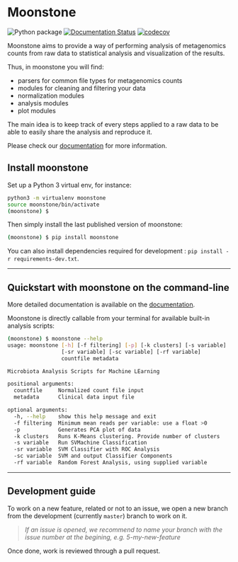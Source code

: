 # Moonstone

![Python package](https://github.com/motleystate/moonstone/workflows/Python%20package/badge.svg)
[![Documentation Status](https://readthedocs.org/projects/moonstone/badge/?version=latest)](https://moonstone.readthedocs.io/en/latest)
[![codecov](https://codecov.io/gh/motleystate/moonstone/branch/master/graph/badge.svg)](https://codecov.io/gh/motleystate/moonstone)

Moonstone aims to provide a way of performing analysis of metagenomics counts from raw data to statistical analysis and visualization of the results.

Thus, in moonstone you will find:

* parsers for common file types for metagenomics counts
* modules for cleaning and filtering your data
* normalization modules
* analysis modules
* plot modules

The main idea is to keep track of every steps applied to a raw data to be able to easily share the analysis and reproduce it.

Please check our [documentation](https://moonstone.readthedocs.io/en/latest/?badge=latest) for more information.

## Install moonstone

Set up a Python 3 virtual env, for instance:

```bash
python3 -m virtualenv moonstone
source moonstone/bin/activate
(moonstone) $
```

Then simply install the last published version of moonstone:

```bash
(moonstone) $ pip install moonstone
```

You can also install dependencies required for development : `pip install -r requirements-dev.txt`.

--------

## Quickstart with moonstone on the command-line

More detailed documentation is available on the [documentation](https://moonstone.readthedocs.io/en/latest/?badge=latest).

Moonstone is directly callable from your terminal for available built-in analysis scripts:

```bash
(moonstone) $ moonstone --help
usage: moonstone [-h] [-f filtering] [-p] [-k clusters] [-s variable]
                 [-sr variable] [-sc variable] [-rf variable]
                 countfile metadata

Microbiota Analysis Scripts for Machine LEarning

positional arguments:
  countfile     Normalized count file input
  metadata      Clinical data input file

optional arguments:
  -h, --help    show this help message and exit
  -f filtering  Minimum mean reads per variable: use a float >0
  -p            Generates PCA plot of data
  -k clusters   Runs K-Means clustering. Provide number of clusters
  -s variable   Run SVMachine Classification
  -sr variable  SVM Classifier with ROC Analysis
  -sc variable  SVM and output Classifier Components
  -rf variable  Random Forest Analysis, using supplied variable
```

--------

## Development guide

To work on a new feature, related or not to an issue, we open a new branch from the development (currently `master`) branch to work on it.

> *If an issue is opened, we recommend to name your branch with the issue number at the begining, e.g. 5-my-new-feature*

Once done, work is reviewed through a pull request.
